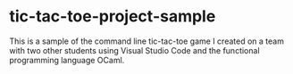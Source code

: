 # tic-tac-toe-project-sample
This is a sample of the command line tic-tac-toe game I created on a team with two other students using Visual Studio Code and the functional programming language OCaml.
